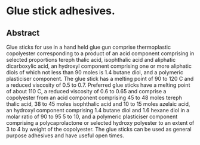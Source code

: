 # Glue stick adhesives.

## Abstract
Glue sticks for use in a hand held glue gun comprise thermoplastic copolyester corresponding to a product of an acid component comprising in selected proportions tereph thalic acid, isophthalic acid and aliphatic dicarboxylic acid, an hydroxyl component comprising one or more aliphatic diols of which not less than 90 moles is 1.4 butane diol, and a polymeric plasticiser component. The glue stick has a melting point of 90 to 120 C and a reduced viscosity of 0.5 to 0.7. Preferred glue sticks have a melting point of about 110 C, a reduced viscosity of 0.6 to 0.65 and comprise a copolyester from an acid component comprising 45 to 48 moles tereph thalic acid, 38 to 45 moles isophthalic acid and 10 to 15 moles azelaic acid, an hydroxyl component comprising 1.4 butane diol and 1.6 hexane diol in a molar ratio of 90 to 95 5 to 10, and a polymeric plasticiser component comprising a polycaprolactone or selected hydroxy polyester to an extent of 3 to 4 by weight of the copolyester. The glue sticks can be used as general purpose adhesives and have useful open times.